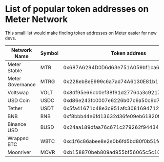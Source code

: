 # List of popular token addresses on Meter Network
This small list would make finding token addresses on Meter easier for new devs.

| Network Name      | Symbol    | Token address                              | 
| ----------------- | --------- | ------------------------------------------ |
| Meter Stable      | MTR       | 0x687A6294D0D6d63e751A059bf1ca68E4AE7B13E2 |
| Meter Governance  | MTRG      | 0x228ebBeE999c6a7ad74A6130E81b12f9Fe237Ba3 |
| Voltswap          | VOLT      | 0x8df95e66cb0ef38f91d2776da3c921768982fba0 |
| USD Coin          | USDC      | 0xd86e243fc0007e6226b07c9a50c9d70d78299eb5 |
| Tether            | USDT      | 0x5fa41671c48e3c951afc30816947126ccc8c162e |
| BNB               | BNB       | 0xf8bbb44e6fd13632d36fe09eb61820f9a44f5d74 |
| Binance USD       | BUSD      | 0x24aa189dfaa76c671c279262f94434770f557c35 |
| Wrapped BTC       | WBTC      | 0xc1f6c86abee8e2e0b6fd5bd80f0b51fef783635c |
| Moonriver         | MOVR      | 0xb158870beb809ad955bf56065c5c10d7fd957cc0 |

